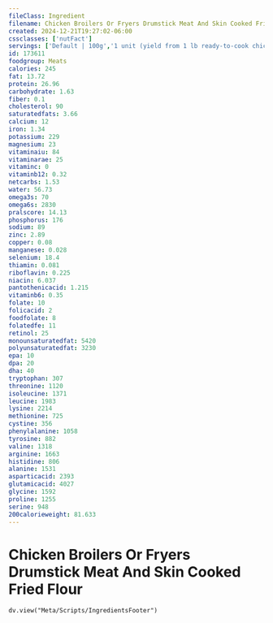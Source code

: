 ```yaml
---
fileClass: Ingredient
filename: Chicken Broilers Or Fryers Drumstick Meat And Skin Cooked Fried Flour
created: 2024-12-21T19:27:02-06:00
cssclasses: ['nutFact']
servings: ['Default | 100g','1 unit (yield from 1 lb ready-to-cook chicken) | 29','1 drumstick, bone removed | 49']
id: 173611
foodgroup: Meats
calories: 245
fat: 13.72
protein: 26.96
carbohydrate: 1.63
fiber: 0.1
cholesterol: 90
saturatedfats: 3.66
calcium: 12
iron: 1.34
potassium: 229
magnesium: 23
vitaminaiu: 84
vitaminarae: 25
vitaminc: 0
vitaminb12: 0.32
netcarbs: 1.53
water: 56.73
omega3s: 70
omega6s: 2830
pralscore: 14.13
phosphorus: 176
sodium: 89
zinc: 2.89
copper: 0.08
manganese: 0.028
selenium: 18.4
thiamin: 0.081
riboflavin: 0.225
niacin: 6.037
pantothenicacid: 1.215
vitaminb6: 0.35
folate: 10
folicacid: 2
foodfolate: 8
folatedfe: 11
retinol: 25
monounsaturatedfat: 5420
polyunsaturatedfat: 3230
epa: 10
dpa: 20
dha: 40
tryptophan: 307
threonine: 1120
isoleucine: 1371
leucine: 1983
lysine: 2214
methionine: 725
cystine: 356
phenylalanine: 1058
tyrosine: 882
valine: 1318
arginine: 1663
histidine: 806
alanine: 1531
asparticacid: 2393
glutamicacid: 4027
glycine: 1592
proline: 1255
serine: 948
200calorieweight: 81.633
---
```


# Chicken Broilers Or Fryers Drumstick Meat And Skin Cooked Fried Flour

```dataviewjs
dv.view("Meta/Scripts/IngredientsFooter")
```
